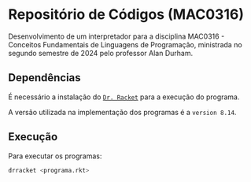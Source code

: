 # Repositório de Códigos (MAC0316)

Desenvolvimento de um interpretador para a disciplina MAC0316 - Conceitos Fundamentais de Linguagens de Programação, ministrada no segundo semestre de 2024 pelo professor Alan Durham. 

## Dependências

É necessário a instalação do [`Dr. Racket`](https://download.racket-lang.org/) para a execução do programa.

A versão utilizada na implementação dos programas é a `version 8.14`.

## Execução

Para executar os programas:

```bash
drracket <programa.rkt>
```